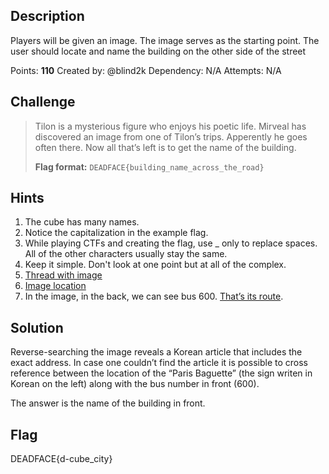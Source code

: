 ## Description

Players will be given an image.
The image serves as the starting point. The user should locate and name the building on the other side of the street

Points: **110**
Created by: @blind2k
Dependency: N/A
Attempts: N/A

## Challenge

> Tilon is a mysterious figure who enjoys his poetic life.
> Mirveal has discovered an image from one of Tilon’s trips. Apperently he goes often there. Now all that’s left is to get the name of the building.
>
> **Flag format:** `DEADFACE{building_name_across_the_road}`

## Hints

1. The cube has many names.
2. Notice the capitalization in the example flag.
3. While playing CTFs and creating the flag, use _ only to replace spaces. All of the other characters usually stay the same.
4. Keep it simple. Don't look at one point but at all of the complex.
5. [Thread with image](https://ghosttown.deadface.io/t/who-the-hell-is-tilon-flosk/82/8 "‌")
6. [Image location](https://www.google.com/maps/place/%EC%8B%A0%EB%8F%84%EB%A6%BC%EB%8C%80%EC%9A%B0%ED%91%B8%EB%A5%B4%EC%A7%80%EC%98%A41%EC%B0%A8/@37.5093999,126.8851509,17z/data=!3m1!4b1!4m6!3m5!1s0x357c9e6708b94aeb:0x74bea93affff6607!8m2!3d37.5093957!4d126.8877258!16s%2Fg%2F1wc2_574?entry=ttu&g_ep=EgoyMDI1MTAwMS4wIKXMDSoASAFQAw%3D%3D "‌")
7. In the image, in the back, we can see bus 600. [That’s its route](https://trello.com/1/cards/68e0d436d78a4f612ab553e8/attachments/68e3611b85a75869e37e3c6f/download/image.png "‌").

## Solution

Reverse-searching the image reveals a Korean article that includes the exact address.
In case one couldn’t find the article it is possible to cross reference between the location of the “Paris Baguette” (the sign writen in Korean on the left) along with the bus number in front (600).

The answer is the name of the building in front.

## Flag

DEADFACE{d-cube_city}